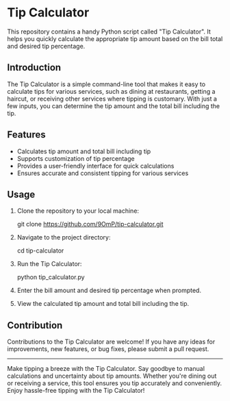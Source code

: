 # Tip Calculator

This repository contains a handy Python script called "Tip Calculator". It helps you quickly calculate the appropriate tip amount based on the bill total and desired tip percentage.

## Introduction

The Tip Calculator is a simple command-line tool that makes it easy to calculate tips for various services, such as dining at restaurants, getting a haircut, or receiving other services where tipping is customary. With just a few inputs, you can determine the tip amount and the total bill including the tip.

## Features

- Calculates tip amount and total bill including tip
- Supports customization of tip percentage
- Provides a user-friendly interface for quick calculations
- Ensures accurate and consistent tipping for various services

## Usage

1. Clone the repository to your local machine:

      git clone https://github.com/9OmP/tip-calculator.git

2. Navigate to the project directory:

      cd tip-calculator

3. Run the Tip Calculator:

    python tip_calculator.py


4. Enter the bill amount and desired tip percentage when prompted.
   
5. View the calculated tip amount and total bill including the tip.

## Contribution

Contributions to the Tip Calculator are welcome! If you have any ideas for improvements, new features, or bug fixes, please submit a pull request.

---

Make tipping a breeze with the Tip Calculator. Say goodbye to manual calculations and uncertainty about tip amounts. Whether you're dining out or receiving a service, this tool ensures you tip accurately and conveniently. Enjoy hassle-free tipping with the Tip Calculator!




